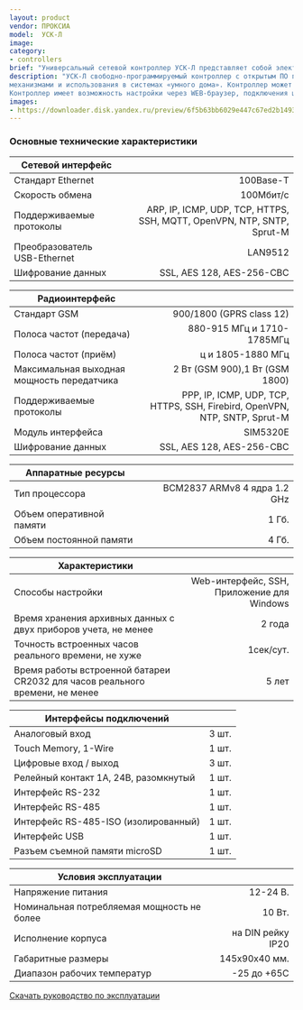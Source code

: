 ```yaml
---
layout: product
vendor: ПРОКСИА
model:  УСК-Л
image:
category: 
- controllers
brief: "Универсальный сетевой контроллер УСК-Л представляет собой электронное устройство на базе микрокомпьютера промышленного исполнения Raspberry Compute Module CM3."
description: "УСК-Л свободно-программируемый контроллер с открытым ПО под управлением ОС Linux. Предназначен для автоматизации мониторинга, сбора и обработки данных с датчиков и приборов учета, управления исполнительными
механизмами и использования в системах «умного дома». Контроллер может работать автономно при отсутствии связи с программным обеспечением верхнего уровня.
Контроллер имеет возможность настройки через WEB-браузер, подключения широкого спектра устройств через USB порт, гибкой настройки сценариев обработки данных и управляющих воздействий."
images: 
- https://downloader.disk.yandex.ru/preview/6f5b63bb6029e447c67ed2b149392d094b0735bd98b3788c6c6c63bd87a8ad67/5e7ba6a5/5XLsjBnKUZgU6nQL-fVuxYj9pPaxLx4_nZtC2js0ZRGV0a5vamt-OD7on2177JEZfA6K4R3aP6dysc4vunhKxA==?uid=0&filename=УСК-Л_PNG.png&disposition=inline&hash=&limit=0&content_type=image%2Fpng&tknv=v2&owner_uid=1130000031522784&size=2048x2048
---
```


### Основные технические характеристики

|Сетевой интерфейс||
| ------------- |--------------:|
|Стандарт 	Ethernet| 100Base-T|
|Скорость обмена	|100Мбит/с|
|Поддерживаемые протоколы	|ARP, IP, ICMP, UDP, TCP, HTTPS, SSH, MQTT, OpenVPN, NTP, SNTP, Sprut-M|
|Преобразователь USB-Ethernet|	LAN9512|
|Шифрование данных|	SSL, AES 128, AES-256-CBC|

|Радиоинтерфейс||
| ------------- |--------------:|
|Стандарт	GSM |900/1800 (GPRS class 12)|
|Полоса частот (передача)	|880-915 МГц и 1710-1785МГц|
|Полоса частот (приём)	|ц и 1805-1880 МГц|
|Максимальная выходная мощность передатчика	|2 Вт (GSM 900),1 Вт (GSM 1800)|
|Поддерживаемые протоколы	|PPP, IP, ICMP, UDP, TCP, HTTPS, SSH, Firebird, OpenVPN, NTP, SNTP, Sprut-M|
|Модуль интерфейса	|SIM5320E|
|Шифрование данных	|SSL, AES 128, AES-256-CBC|

|Аппаратные ресурсы||
| ------------- |--------------:|
|Тип процессора	|BCM2837 ARMv8 4 ядра 1.2 GHz|
|Объем оперативной памяти	|1 Гб.|
|Объем постоянной памяти	|4 Гб.|

|Характеристики||
| ------------- |--------------:|
|Способы настройки	|Web-интерфейс, SSH, Приложение для Windows|
|Время хранения архивных данных с двух приборов учета, не менее	|2 года|
|Точность встроенных часов реального времени, не хуже	|1сек/сут.|
|Время работы встроенной батареи СR2032 для часов реального времени, не менее	|5 лет|

|Интерфейсы подключений||
| ------------- |--------------:|
|Аналоговый вход  	|3 шт.|
|Touch Memory, 1-Wire|	1 шт.|
|Цифровые вход / выход |	3 шт.|
|Релейный контакт 1А, 24В, разомкнутый	|1 шт.|
|Интерфейс RS-232	|1 шт.|
|Интерфейс RS-485	|1 шт.|
|Интерфейс RS-485-ISO (изолированный)|	1 шт.|
|Интерфейс USB|	1 шт.|
|Разъем съемной памяти microSD	|1 шт.|

|Условия эксплуатации||
| ------------- |--------------:|
|Напряжение питания	|12-24 В.|
|Номинальная потребляемая мощность	не более |10 Вт.|
|Исполнение корпуса |на DIN рейку IP20|
|Габаритные размеры	|145х90х40 мм.|
|Диапазон рабочих температур 	|-25 до +65С|

[Скачать руководство по эксплуатации](https://yadi.sk/i/L0ZaOmvUqXNlMA)

